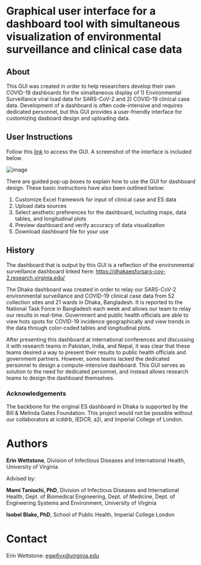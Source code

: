 # Graphical user interface for a dashboard tool with simultaneous visualization of environmental surveillance and clinical case data 


## About

This GUI was created in order to help researchers develop their own COVID-19 dashboards for the simaltaneous display of 1) Environmental Surveillance viral load data for SARS-CoV-2 and 2) COVID-19 clinical case data. Development of a dashboard is often code-intensive and requires dedicated personnel, but this GUI provides a user-friendly interface for customizing dasboard design and uploading data. 


## User Instructions

Follow this [link](https://erin-wettstone.shinyapps.io/DashboardDesign_GUI/) to access the GUI. A screenshot of the interface is included below.

![image](https://user-images.githubusercontent.com/115464310/195229308-3e5f4870-948d-4168-a313-19f2cb21dc14.png)



There are guided pop-up boxes to explain how to use the GUI for dashboard design. These basic instructions have also been outlined below:

1. Customize Excel framework for input of clinical case and ES data
2. Upload data sources
3. Select aesthetic preferences for the dashboard, including maps, data tables, and longitudinal plots
4. Preview dashboard and verify accuracy of data visualization
5. Download dashboard file for your use

## History

The dashboard that is output by this GUI is a reflection of the environmental surveillance dashboard linked here:
https://dhakaesforsars-cov-2.research.virginia.edu/ 

The Dhaka dashboard was created in order to relay our SARS-CoV-2 environmental surveillance and COVID-19 clinical case data from 52 collection sites and 21 wards in Dhaka, Bangladesh. It is reported to the National Task Force in Bangladesh each week and allows our team to relay our results in real-time. Government and public health officials are able to view hots spots for COVID-19 incidence geographically and view trends in the data through color-coded tables and longitudinal plots.

After presenting this dashboard at international conferences and discussing it with research teams in Pakistan, India, and Nepal, it was clear that these teams desired a way to present their results to public health officials and government partners. However, some teams lacked the dedicated personnel to design a compute-intensive dashboard. This GUI serves as solution to the need for dedicated personnel, and instead allows research teams to design the dashboard themselves.

### Acknowledgements
The backbone for the original ES dashboard in Dhaka is supported by the Bill & Melinda Gates Foundation. This project would not be possible without our collaborators at icddrb, IEDCR, a2i, and Imperial College of London.

# Authors
**Erin Wettstone**, Division of Infectious Diseases and International Health, University of Virginia

Advised by:

**Mami Taniuchi, PhD**, Division of Infectious Diseases and International Health, Dept. of Biomedical Engineering, Dept. of Medicine, Dept. of Engineering Systems and Environment, University of Virginia

**Isobel Blake, PhD**, School of Public Health, Imperial College London

# Contact
Erin Wettstone: egw6vx@virginia.edu
